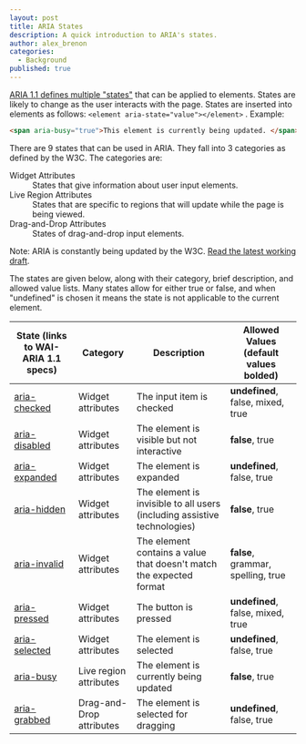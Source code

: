 ```yaml
---
layout: post
title: ARIA States
description: A quick introduction to ARIA's states.
author: alex_brenon
categories:
  - Background
published: true
---
```

[ARIA 1.1 defines multiple "states"](https://www.w3.org/WAI/PF/aria-1.1/states_and_properties) that can be applied to elements. States are likely to change as the user interacts with the page. States are inserted into elements as follows: `<element aria-state="value"></element>` . Example:
```html
<span aria-busy="true">This element is currently being updated. </span>
```
There are 9 states that can be used in ARIA. They fall into 3 categories as defined by the W3C. The categories are:
<dl>
  <dt>Widget Attributes</dt>
  <dd>States that give information about user input elements.</dd>
  <dt>Live Region Attributes</dt>
  <dd>States that are specific to regions that will update while the page is being viewed.</dd>
  <dt>Drag-and-Drop Attributes</dt>
  <dd>States of drag-and-drop input elements.</dd>
</dl>

Note: ARIA is constantly being updated by the W3C. [Read the latest working draft](https://w3c.github.io/aria/).

The states are given below, along with their category, brief description, and allowed value lists. Many states allow for either true or false, and when "undefined" is chosen it means the state is not applicable to the current element.

State (links to WAI-ARIA 1.1 specs) | Category | Description | Allowed Values (**default values bolded**)
---|---|---|---
[aria-checked](https://www.w3.org/WAI/PF/aria-1.1/states_and_properties#aria-checked) | Widget attributes | The input item is checked |**undefined**, false, mixed, true
[aria-disabled](https://www.w3.org/WAI/PF/aria-1.1/states_and_properties#aria-disabled) | Widget attributes | The element is visible but not interactive | **false**, true
[aria-expanded](https://www.w3.org/WAI/PF/aria-1.1/states_and_properties#aria-expanded) | Widget attributes | The element is expanded | **undefined**, false, true
[aria-hidden](https://www.w3.org/WAI/PF/aria-1.1/states_and_properties#aria-hidden) | Widget attributes | The element is invisible to all users (including assistive technologies) | **false**, true
[aria-invalid](https://www.w3.org/WAI/PF/aria-1.1/states_and_properties#aria-invalid) | Widget attributes | The element contains a value that doesn't match the expected format | **false**, grammar, spelling, true
[aria-pressed](https://www.w3.org/WAI/PF/aria-1.1/states_and_properties#aria-pressed) | Widget attributes | The button is pressed | **undefined**, false, mixed, true
[aria-selected](https://www.w3.org/WAI/PF/aria-1.1/states_and_properties#aria-selected) | Widget attributes | The element is selected | **undefined**, false, true
[aria-busy](https://www.w3.org/WAI/PF/aria-1.1/states_and_properties#aria-busy) | Live region attributes | The element is currently being updated | **false**, true
[aria-grabbed](https://www.w3.org/WAI/PF/aria-1.1/states_and_properties#aria-grabbed) | Drag-and-Drop attributes | The element is selected for dragging | **undefined**, false, true
